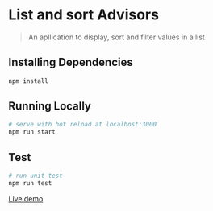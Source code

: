 List and sort Advisors
===========================

> An apllication to display, sort and filter values in a list

Installing Dependencies
-----------------------

``` bash
npm install
```

Running Locally
---------------

``` bash
# serve with hot reload at localhost:3000
npm run start
```

Test
-----------------------

```bash
# run unit test
npm run test
```

[Live demo](https://batuash.github.io/listsortadvisors/)
